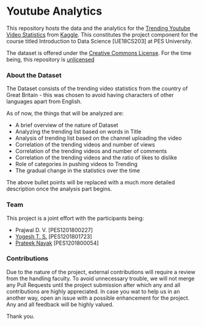 # Youtube Analytics

This repository hosts the data and the analytics for the [Trending Youtube Video Statistics](https://www.kaggle.com/datasnaek/youtube-new) from [Kaggle](https://www.kaggle.com/). This constitutes the project component for the course titled Introduction to Data Science [UE18CS203] at PES University.

The dataset is offered under the [Creative Commons License](https://creativecommons.org/publicdomain/zero/1.0/). For the time being, this repository is [unlicensed](http://unlicense.org)

### About the Dataset

The Dataset consists of the trending video statistics from the country of Great Britain - this was chosen to avoid having characters of other languages apart from English.  

As of now, the things that will be analyzed are:
* A brief overview of the nature of Dataset
* Analyzing the trending list based on words in Title
* Analysis of trending list based on the channel uploading the video
* Correlation of the trending videos and number of views
* Correlation of the trending videos and number of comments
* Correlation of the trending videos and the ratio of likes to dislike
* Role of categories in pushing videos to Trending
* The gradual change in the statistics over the time

The above bullet points will be replaced with a much more detailed description once the analysis part begins.

### Team

This project is a joint effort with the participants being:

* Prajwal D. V. [PES1201800227]
* [Yogesh T. S.](https://github.com/YogeshMorpho) [PES1201801723]
* [Prateek Nayak](https://github.com/Kriyszig) [PES1201800054]

### Contributions

Due to the nature of the project, external contributions will require a review from the handling faculty. To avoid unnecessary trouble, we will not merge any Pull Requests until the project submission after which any and all contributions are highly appreciated. In case you wat to help us in an another way, open an issue with a possible enhancement for the project. Any and all feedback will be highly valued.

Thank you.
